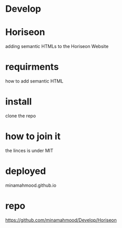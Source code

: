 # Develop
# Horiseon
adding semantic HTMLs to the Horiseon Website
# requirments 
how to add semantic HTML
# install
clone the repo
# how to join it 
the linces is under MIT 
# deployed
minamahmood.github.io
# repo
https://github.com/minamahmood/Develop/Horiseon